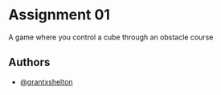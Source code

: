 # Assignment 01

A game where you control a cube through an obstacle course


## Authors

- [@grantxshelton](https://github.com/grantxshelton)